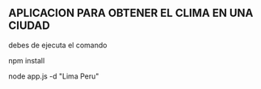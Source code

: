 ## APLICACION PARA OBTENER EL CLIMA EN UNA CIUDAD

debes de ejecuta el comando

npm install

node app.js -d "Lima Peru"